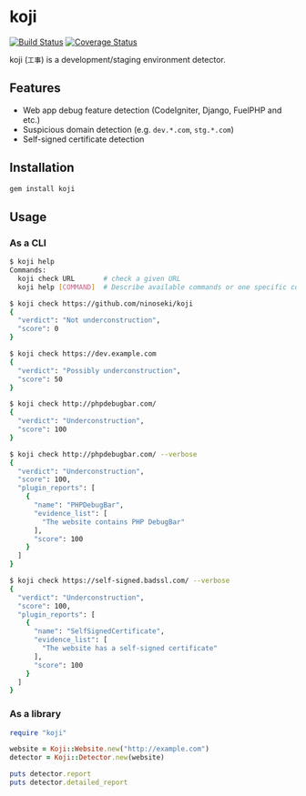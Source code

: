 # koji

[![Build Status](https://travis-ci.org/ninoseki/koji.svg?branch=master)](https://travis-ci.org/ninoseki/koji)
[![Coverage Status](https://coveralls.io/repos/github/ninoseki/koji/badge.svg?branch=master)](https://coveralls.io/github/ninoseki/koji?branch=master)

koji (`工事`) is a development/staging environment detector.

## Features

- Web app debug feature detection (CodeIgniter, Django, FuelPHP and etc.)
- Suspicious domain detection (e.g. `dev.*.com`, `stg.*.com`)
- Self-signed certificate detection

## Installation

```bash
gem install koji
```

## Usage

### As a CLI

```bash
$ koji help
Commands:
  koji check URL       # check a given URL
  koji help [COMMAND]  # Describe available commands or one specific command

$ koji check https://github.com/ninoseki/koji
{
  "verdict": "Not underconstruction",
  "score": 0
}

$ koji check https://dev.example.com
{
  "verdict": "Possibly underconstruction",
  "score": 50
}

$ koji check http://phpdebugbar.com/
{
  "verdict": "Underconstruction",
  "score": 100
}

$ koji check http://phpdebugbar.com/ --verbose
{
  "verdict": "Underconstruction",
  "score": 100,
  "plugin_reports": [
    {
      "name": "PHPDebugBar",
      "evidence_list": [
        "The website contains PHP DebugBar"
      ],
      "score": 100
    }
  ]
}

$ koji check https://self-signed.badssl.com/ --verbose
{
  "verdict": "Underconstruction",
  "score": 100,
  "plugin_reports": [
    {
      "name": "SelfSignedCertificate",
      "evidence_list": [
        "The website has a self-signed certificate"
      ],
      "score": 100
    }
  ]
}
```

### As a library

```ruby
require "koji"

website = Koji::Website.new("http://example.com")
detector = Koji::Detector.new(website)

puts detector.report
puts detector.detailed_report
```
